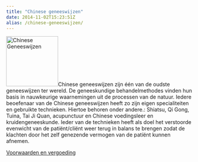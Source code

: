 ```yaml
---
title: "Chinese geneeswijzen"
date: 2014-11-02T15:23:51Z
alias: /chinese-geneeswijzen/
---
```

<img class="alignleft wp-image-4143" src="http://jsbb.zorgwijzer.nl/wp-content/uploads/Chinese-Geneeswijzen1.png" alt="Chinese Geneeswijzen" width="140" height="135" />Chinese geneeswijzen zijn één van de oudste geneeswijzen ter wereld. De geneeskundige behandelmethodes vinden hun basis in nauwkeurige waarnemingen uit de processen van de natuur. Iedere beoefenaar van de Chinese geneeswijzen heeft zo zijn eigen specialiteiten en gebruikte technieken. Hiertoe behoren onder andere.: Shiatsu, Qi Gong, Tuina, Tai Ji Quan, acupunctuur en Chinese voedingsleer en kruidengeneeskunde. Ieder van de technieken heeft als doel het verstoorde evenwicht van de patiënt/cliënt weer terug in balans te brengen zodat de klachten door het zelf genezende vermogen van de patiënt kunnen afnemen.

<a href="http://www.zorgwijzer.nl/vergoeding/chinese-geneeswijzen#vergoedingen">Voorwaarden en vergoeding</a>